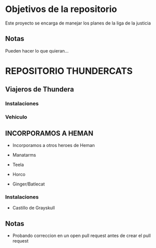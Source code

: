 # Objetivos de la repositorio

Este proyecto se encarga de manejar los planes de la liga de la justicia


## Notas
Pueden hacer lo que quieran...


# REPOSITORIO THUNDERCATS

## Viajeros de Thundera

### Instalaciones
### Vehiculo

## INCORPORAMOS A HEMAN

* Incorporamos a otros heroes de Heman

* Manatarms
* Teela
* Horco
* Ginger/Batlecat

### Instalaciones
* Castillo de Grayskull

## Notas
* Probando correccion en un open pull request antes de crear el pull request
